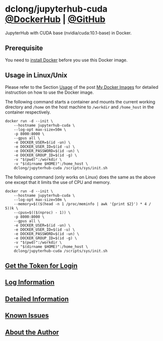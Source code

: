 # dclong/jupyterhub-cuda [@DockerHub](https://hub.docker.com/r/dclong/jupyterhub-cuda/) | [@GitHub](https://github.com/dclong/docker-jupyterhub-cuda)

JupyterHub with CUDA base (nvidia/cuda:10.1-base) in Docker.

## Prerequisite
You need to [install Docker](http://www.legendu.net/en/blog/docker-installation/) before you use this Docker image.

## Usage in Linux/Unix

Please refer to the Section
[Usage](http://www.legendu.net/en/blog/my-docker-images/#usage)
of the post [My Docker Images](http://www.legendu.net/en/blog/my-docker-images/) 
for detailed instruction on how to use the Docker image.

The following command starts a container 
and mounts the current working directory and `/home` on the host machine 
to `/workdir` and `/home_host` in the container respectively.
```
docker run -d --init \
    --hostname jupyterhub-cuda \
    --log-opt max-size=50m \
    -p 8000:8000 \
    --gpus all \
    -e DOCKER_USER=$(id -un) \
    -e DOCKER_USER_ID=$(id -u) \
    -e DOCKER_PASSWORD=$(id -un) \
    -e DOCKER_GROUP_ID=$(id -g) \
    -v "$(pwd)":/workdir \
    -v "$(dirname $HOME)":/home_host \
    dclong/jupyterhub-cuda /scripts/sys/init.sh
```
The following command (only works on Linux) does the same as the above one 
except that it limits the use of CPU and memory.
```
docker run -d --init \
    --hostname jupyterhub-cuda \
    --log-opt max-size=50m \
    --memory=$(($(head -n 1 /proc/meminfo | awk '{print $2}') * 4 / 5))k \
    --cpus=$(($(nproc) - 1)) \
    -p 8000:8000 \
    --gpus all \
    -e DOCKER_USER=$(id -un) \
    -e DOCKER_USER_ID=$(id -u) \
    -e DOCKER_PASSWORD=$(id -un) \
    -e DOCKER_GROUP_ID=$(id -g) \
    -v "$(pwd)":/workdir \
    -v "$(dirname $HOME)":/home_host \
    dclong/jupyterhub-cuda /scripts/sys/init.sh
```
## [Get the Token for Login](http://www.legendu.net/en/blog/my-docker-images/#get-information-of-running-jupyterlab-servers) 

## [Log Information](http://www.legendu.net/en/blog/my-docker-images/#docker-container-logs)

## [Detailed Information](http://www.legendu.net/en/blog/my-docker-images/#list-of-images-and-detailed-information) 

## [Known Issues](http://www.legendu.net/en/blog/my-docker-images/#known-issues)

## [About the Author](http://www.legendu.net/pages/about)
